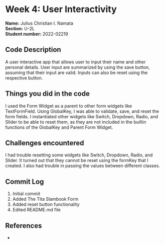 # Week 4: User Interactivity

**Name:** Julius Christian I. Namata <br/>
**Section:** U-2L <br/>
**Student number:** 2022-02219 <br/>

## Code Description
A user interactive app that allows user to input their name and other personal details. User input are summarized by using the save button, assuming that their input are valid. Inputs can also be reset using the respective button.

## Things you did in the code
I used the Form Widget as a parent to other form widgets like TextFormField. Using GlobalKey, I was able to validate, save, and reset the form fields. I instantiated other widgets like Switch, Dropdown, Radio, and Slider to be able to reset them, as they are not included in the builtin functions of the GlobalKey and Parent Form Widget. 

## Challenges encountered
I had trouble resetting some widgets like Switch, Dropdown, Radio, and Slider. It turned out that they cannot be reset using the formKey that I created. I also had trouble in passing the values between different classes.

## Commit Log

1. Initial commit
2. Added The Tita Slambook Form
3. Added reset button functionality
4. Edited README.md file

## References

- 